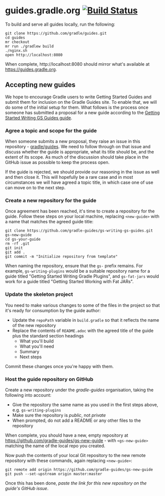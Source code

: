 # guides.gradle.org [![Build Status](https://travis-ci.org/gradle/guides.svg?branch=master)](https://travis-ci.org/gradle/guides)

To build and serve all guides locally, run the following:

    git clone https://github.com/gradle/guides.git
    cd guides
    mr checkout
    mr run ./gradlew build
    ./nginx.sh
    open http://localhost:8080

When complete, http://localhost:8080 should mirror what's available at https://guides.gradle.org.

## Accepting new guides

We hope to encourage Gradle users to write Getting Started Guides and submit them for inclusion on the Gradle Guides site. To enable that, we will do some of the initial setup for them. What follows is the process once someone has submitted a proposal for a new guide according to the [Getting Started Writing GS Guides guide](http://guides.gradle.org/gs-writing-gs-guides/).

### Agree a topic and scope for the guide

When someone submits a new proposal, they raise an issue in this repository - [gradle/guides](https://github.com/gradle/guides/issues). We need to follow through on that issue and discuss whether the guide is appropriate, what its title should be, and the extent of its scope. As much of the discussion should take place in the GitHub issue as possible to keep the process open.

If the guide is rejected, we should provide our reasoning in the issue as well and then close it. This will hopefully be a rare case and in most circumstances we will have agreed a topic title, in which case one of use can move on to the next step.

### Create a new repository for the guide

Once agreement has been reached, it's time to create a repository for the guide. Follow these steps on your local machine, replacing `<new-guide>` with a name that matches the agreed guide title:

```
git clone https://github.com/gradle-guides/gs-writing-gs-guides.git gs-new-guide
cd gs-your-guide
rm -rf .git
git init
git add .
git commit -m "Initialize repository from template"
```

When naming the repository, ensure that the `gs-` prefix remains. For example, `gs-writing-plugins` would be a suitable repository name for a guide titled "Getting Started Writing Gradle Plugins", and `gs-fat-jars` would work for a guide titled "Getting Started Working with Fat JARs".

### Update the skeleton project

You need to make various changes to some of the files in the project so that it's ready for consumption by the guide author:

 - Update the `repoPath` variable in `build.gradle` so that it reflects the name of the new repository
 - Replace the contents of `README.adoc` with the agreed title of the guide plus the standard section headings
   - What you'll build
   - What you'll need
   - Summary
   - Next steps

Commit these changes once you're happy with them.

### Host the guide repository on GitHub

Create a new repository under the _gradle-guides_ organisation, taking the following into account:

 - Give the repository the same name as you used in the first steps above, e.g. `gs-writing-plugins`
 - Make sure the repository is _public_, not _private_
 - When prompted, do not add a README or any other files to the repository

When complete, you should have a new, empty repository at https://github.com/gradle-guides/gs-new-guide - with `<gs-new-guide>` matching the name of the local repo you created.

Now push the contents of your local Git repository to the new remote repository with these commands, again replacing `<new-guide>`:


    git remote add origin https://github.com/gradle-guides/gs-new-guide
    git push --set-upstream origin master:master

Once this has been done, _paste the link for this new repository on the guide's GitHub issue_.
